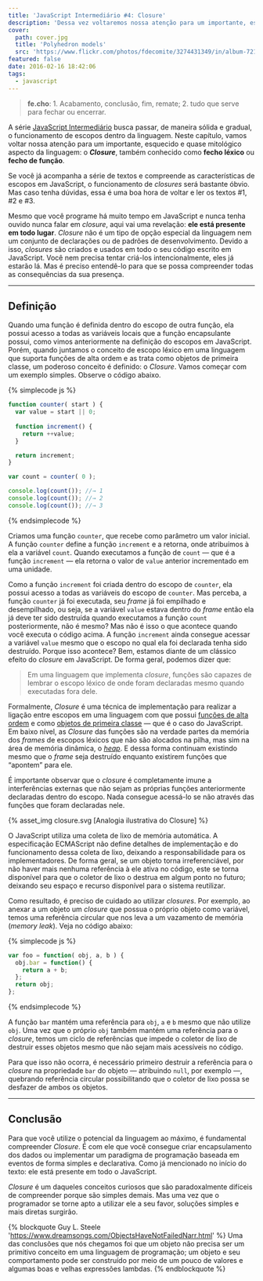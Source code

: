 ```yaml
---
title: 'JavaScript Intermediário #4: Closure'
description: 'Dessa vez voltaremos nossa atenção para um importante, esquecido e quase mitológico aspecto da linguagem JavaScript: o Closure.'
cover:
  path: cover.jpg
  title: 'Polyhedron models'
  src: 'https://www.flickr.com/photos/fdecomite/3274431349/in/album-72157613498998540/'
featured: false
date: 2016-02-16 18:42:06
tags:
  - javascript
---
```

> **fe.cho**: 1. Acabamento, conclusão, fim, remate; 2. tudo que serve para fechar ou encerrar.

A série [JavaScript Intermediário](http://maxroecker.com/tag/intermediate/) busca passar, de maneira sólida e gradual, o funcionamento de escopos dentro da linguagem. Neste capítulo, vamos voltar nossa atenção para um importante, esquecido e quase mitológico aspecto da linguagem: o ***Closure***, também conhecido como **fecho léxico** ou **fecho de função**.

Se você já acompanha a série de textos e compreende as características de escopos em JavaScript, o funcionamento de *closures* será bastante óbvio. Mas caso tenha dúvidas, essa é uma boa hora de voltar e ler os textos #1, #2 e #3.

Mesmo que você programe há muito tempo em JavaScript e nunca tenha ouvido nunca falar em *closure*, aqui vai uma revelação: **ele está presente em todo lugar**. *Closure* não é um tipo de opção especial da linguagem nem um conjunto de declarações ou de padrões de desenvolvimento. Devido a isso, *closures* são criados e usados em todo o seu código escrito em JavaScript. Você nem precisa tentar criá-los intencionalmente, eles já estarão lá. Mas é preciso entendê-lo para que se possa compreender todas as consequências da sua presença.

---
## Definição

Quando uma função é definida dentro do escopo de outra função, ela possui acesso a todas as variáveis locais que a função encapsulante possui, como vimos anteriormente na definição do escopos em JavaScript. Porém, quando juntamos o conceito de escopo léxico em uma linguagem que suporta funções de alta ordem e as trata como objetos de primeira classe, um poderoso conceito é definido: o *Closure*. Vamos começar com um exemplo simples. Observe o código abaixo.

{% simplecode js %}
``` js
function counter( start ) {
  var value = start || 0;
  
  function increment() {
    return ++value;
  }

  return increment;
}

var count = counter( 0 );

console.log(count()); //→ 1
console.log(count()); //→ 2
console.log(count()); //→ 3
```
{% endsimplecode %}

Criamos uma função `counter`, que recebe como parâmetro um valor inicial. A função `counter` define a função `increment` e a retorna, onde atribuímos à ela a variável `count`. Quando executamos a função de `count` — que é a função `increment` — ela retorna o valor de `value` anterior incrementado em uma unidade.

Como a função `increment` foi criada dentro do escopo de `counter`, ela possui acesso a todas as variáveis do escopo de `counter`. Mas perceba, a função `counter` já foi executada, seu *frame* já foi empilhado e desempilhado, ou seja, se a variável `value` estava dentro do *frame* então ela já deve ter sido destruída quando executamos a função `count` posteriormente, não é mesmo? Mas não é isso o que acontece quando você executa o código acima. A função `increment` ainda consegue acessar a variável `value` mesmo que o escopo no qual ela foi declarada tenha sido destruído. Porque isso acontece? Bem, estamos diante de um clássico efeito do *closure* em JavaScript. De forma geral, podemos dizer que:

> Em uma linguagem que implementa *closure*, funções são capazes de lembrar o escopo léxico de onde foram declaradas mesmo quando executadas fora dele.

Formalmente, *Closure* é uma técnica de implementação para realizar a ligação entre escopos em uma linguagem com que possui [funções de alta ordem](http://c2.com/cgi/wiki?HigherOrderFunction) e como [objetos de primeira classe](http://c2.com/cgi/wiki?FirstClass) — que é o caso do JavaScript. Em baixo nível, as *Closure* das funções são na verdade partes da memória dos *frames* de escopos léxicos que não são alocados na pilha, mas sim na área de memória dinâmica, o [*heap*](http://c2.com/cgi/wiki?TheHeap). E dessa forma continuam existindo mesmo que o *frame* seja destruído enquanto existirem funções que “apontem” para ele.

É importante observar que o *closure* é completamente imune a interferências externas que não sejam as próprias funções anteriormente declaradas dentro do escopo. Nada consegue acessá-lo se não através das funções que foram declaradas nele.

{% asset_img closure.svg [Analogia ilustrativa do Closure] %}

O JavaScript utiliza uma coleta de lixo de memória automática. A especificação ECMAScript não define detalhes de implementação e do funcionamento dessa coleta de lixo, deixando a responsabilidade para os implementadores. De forma geral, se um objeto torna irreferenciável, por não haver mais nenhuma referência à ele ativa no código, este se torna disponível para que o coletor de lixo o destrua em algum ponto no futuro; deixando seu espaço e recurso disponível para o sistema reutilizar.

Como resultado, é preciso de cuidado ao utilizar *closures*. Por exemplo, ao anexar a um objeto um *closure* que possua o próprio objeto como variável, temos uma referência circular que nos leva a um vazamento de memória (*memory leak*). Veja no código abaixo:

{% simplecode js %}
``` js
var foo = function( obj, a, b ) {
  obj.bar = function() {
    return a + b;
  };
  return obj;
};
```
{% endsimplecode %}

A função `bar` mantém uma referência para `obj`, `a` e `b` mesmo que não utilize `obj`. Uma vez que o próprio `obj` também mantém uma referência para o *closure*, temos um ciclo de referências que impede o coletor de lixo de destruir esses objetos mesmo que não sejam mais acessíveis no código.

Para que isso não ocorra, é necessário primeiro destruir a referência para o *closure* na propriedade `bar` do objeto — atribuindo `null`, por exemplo —, quebrando referência circular possibilitando que o coletor de lixo possa se desfazer de ambos os objetos.

---
## Conclusão

Para que você utilize o potencial da linguagem ao máximo, é fundamental compreender *Closure*. É com ele que você consegue criar encapsulamento dos dados ou implementar um paradigma de programação baseada em eventos de forma simples e declarativa. Como já mencionado no início do texto: ele está presente em todo o JavaScript.

*Closure* é um daqueles conceitos curiosos que são paradoxalmente difíceis de compreender porque são simples demais. Mas uma vez que o programador se torne apto a utilizar ele a seu favor, soluções simples e mais diretas surgirão.

{% blockquote Guy L. Steele 'https://www.dreamsongs.com/ObjectsHaveNotFailedNarr.html' %}
Uma das conclusões que nós chegamos foi que um objeto não precisa ser um primitivo conceito em uma linguagem de programação; um objeto e seu comportamento pode ser construído por meio de um pouco de valores e algumas boas e velhas expressões lambdas.
{% endblockquote %}
